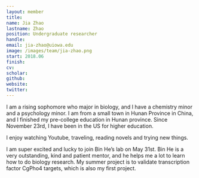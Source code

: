 ```yaml
---
layout: member
title:
name: Jia Zhao
lastname: Zhao
position: Undergraduate researcher
handle:
email: jia-zhao@uiowa.edu
image: /images/team/jia-zhao.png
start: 2018.06
finish:
cv: 
scholar: 
github: 
website: 
twitter: 
---
```


I am a rising sophomore who major in biology, and I have a chemistry minor and a psychology minor. I am from a small town in Hunan Province in China, and I finished my pre-college education in Hunan province. Since November 23rd, I have been in the US for higher education.

I enjoy watching Youtube, traveling, reading novels and trying new things. 

I am super excited and lucky to join Bin He’s lab on May 31st. Bin He is a very outstanding, kind and patient mentor, and he helps me a lot to learn how to do biology research. My summer project is to validate transcription factor CgPho4 targets, which is also my first project. 

